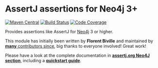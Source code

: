 AssertJ assertions for Neo4j 3+
===============================

[![Maven Central](https://maven-badges.herokuapp.com/maven-central/org.assertj/assertj-neo4j/badge.svg)](https://maven-badges.herokuapp.com/maven-central/org.assertj/assertj-neo4j)
[![Build Status](https://travis-ci.org/joel-costigliola/assertj-neo4j.svg?branch=master)](https://travis-ci.org/joel-costigliola/assertj-neo4j)
[![Code Coverage](https://codecov.io/gh/joel-costigliola/assertj-neo4j/branch/master/graph/badge.svg)](https://codecov.io/gh/joel-costigliola/assertj-neo4j)

Provides assertions like AssertJ for [Neo4j](http://www.neo4j.org/) 3 or higher.

This module has initially been written by **Florent Biville** and maintained by [**many** contributors since](https://github.com/joel-costigliola/assertj-neo4j/graphs/contributors), big thanks to everyone involved! Great work!

Please have a look at the complete documentation in [**assertj.org Neo4J section**](http://joel-costigliola.github.io/assertj/assertj-neo4j.html), including a [**quickstart guide**](http://joel-costigliola.github.io/assertj/assertj-neo4j.html#quickstart).
